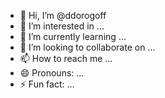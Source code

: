 - 👋 Hi, I’m @ddorogoff
- 👀 I’m interested in ...
- 🌱 I’m currently learning ...
- 💞️ I’m looking to collaborate on ...
- 📫 How to reach me ...
- 😄 Pronouns: ...
- ⚡ Fun fact: ...

<!---
ddorogoff/ddorogoff is a ✨ special ✨ repository because its `README.md` (this file) appears on your GitHub profile.
You can click the Preview link to take a look at your changes.
--->
